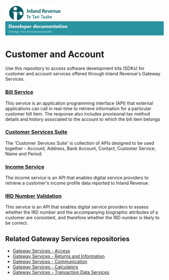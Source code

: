 
![IRD logo](Images/IRlogo.gif)
![Software Dev](Images/SoftwareDev.png)

# Customer and Account

Use this repository to access software development kits (SDKs) for customer and account services offered through Inland Revenue's Gateway Services.

### [Bill Service](./Service%20-%20Bill)
This service is an application programming interface (API) that external applications can call in real-time to retrieve information for a particular customer bill item. The response also includes provisional tax method details and history associated to the account to which the bill item belongs

### [Customer Services Suite](./Customer%20ServicesSuite%20Suite)
The 'Customer Services Suite' is collection of APIs designed to be used together - Account, Address, Bank Account, Contact, Customer Service, Name and Period.

### [Income Service](./Service%20-%20Income)
The income service is an API that enables digital service providers to retrieve a customer's income profile data reported to Inland Revenue.

### [IRD Number Validation](./Service%20-%20IRD%20Number%20Validation)
This service is an API that enables digital service providers to assess whether the IRD number and the accompanying biographic attributes of a customer are consistent, and therefore whether the IRD number is likely to be correct. 


## Related Gateway Services repositories

* [Gateway Services - Access](https://github.com/InlandRevenue/Gateway_Services-Access)
* [Gateway Services - Returns and Information](https://github.com/InlandRevenue/Gateway_Services-Returns-and-Information)
* [Gateway Services - Communication](https://github.com/InlandRevenue/Gateway_Services-Communication)
* [Gateway Services - Calculators](https://github.com/InlandRevenue/Gateway_Services-Calculators)
* [Gateway Services - Transaction Data Services](https://github.com/InlandRevenue/Gateway_Services-Transaction-data-services)
